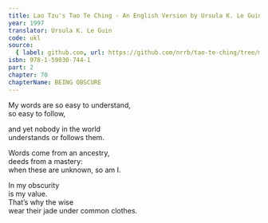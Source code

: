 ```yaml
---
title: Lao Tzu's Tao Te Ching - An English Version by Ursula K. Le Guin
year: 1997
translator: Ursula K. Le Guin
code: ukl
source:
  { label: github.com, url: https://github.com/nrrb/tao-te-ching/tree/master }
isbn: 978-1-59030-744-1
part: 2
chapter: 70
chapterName: BEING OBSCURE
---
```


My words are so easy to understand,  
so easy to follow,

and yet nobody in the world  
understands or follows them.

Words come from an ancestry,  
deeds from a mastery:  
when these are unknown, so am I.

In my obscurity  
is my value.  
That’s why the wise  
wear their jade under common clothes.
